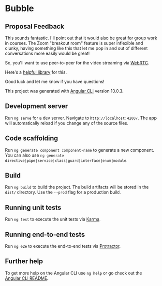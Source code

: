 # Bubble

## Proposal Feedback
This sounds fantastic. I'll point out that it would also be great for group work in courses. The Zoom "breakout room" feature is super inflexible and clunky, having something like this that let me pop in and out of different conversations more easily would be great!

So, you'll want to use peer-to-peer for the video streaming via [WebRTC](https://webrtc.org).

Here's a [helpful library](https://github.com/feross/simple-peer) for this.

Good luck and let me know if you have questions!

This project was generated with [Angular CLI](https://github.com/angular/angular-cli) version 10.0.3.

## Development server

Run `ng serve` for a dev server. Navigate to `http://localhost:4200/`. The app will automatically reload if you change any of the source files.

## Code scaffolding

Run `ng generate component component-name` to generate a new component. You can also use `ng generate directive|pipe|service|class|guard|interface|enum|module`.

## Build

Run `ng build` to build the project. The build artifacts will be stored in the `dist/` directory. Use the `--prod` flag for a production build.

## Running unit tests

Run `ng test` to execute the unit tests via [Karma](https://karma-runner.github.io).

## Running end-to-end tests

Run `ng e2e` to execute the end-to-end tests via [Protractor](http://www.protractortest.org/).

## Further help

To get more help on the Angular CLI use `ng help` or go check out the [Angular CLI README](https://github.com/angular/angular-cli/blob/master/README.md).
